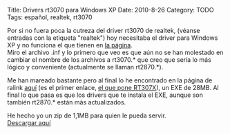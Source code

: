 Title: Drivers rt3070 para Windows XP 
Date: 2010-8-26
Category: TODO
Tags: español, realtek, rt3070

Por si no fuera poca la cutreza del driver rt3070 de realtek, (véanse entradas con la etiqueta "realtek") hoy necesitaba el driver para
Windows XP y no funciona el que tienen en [la
página](http://www.smc.com/index.cfm?event=downloads.doSearchCriteria&localeCode=EN_GBR&productCategory=5&modelNumber=1699&partNumber=4338&downloadType=1&knowsPartNumber=false).  
 Miro el archivo .inf y lo primero que veo es que aún no se han molestado en cambiar el nombre de los archivos a rt3070.\* que creo que
sería lo más lógico y conveniente (actualmente se llaman rt2870.\*).

Me han mareado bastante pero al final lo he encontrado en la página de ralink [aquí](http://www.ralinktech.com/support.php?s=1) (es el
primer enlace, [el que pone
RT307X](http://www.ralinktech.com/license_us.php?n=1&p=1&t=U0wyRnpjMlYwY3k4eU1ERXdMekEyTHpJeEwyUnZkMjVzYjJGa01URTJNelk1TnpBMk15NWxlR1U5UFQxSlUxOUJVRjlUVkVGZlVsUXlPRGN3WDBRdE15NHhMak11TUY5V1FTMHpMakV1TXk0d1gxYzNMVE11TVM0ekxqQmZVbFV0TkM0d0xqQXVNRjlCVlMwMExqQXVNQzR3WHpBMk1UY3hNRjh4TGpVdU9DNHdWMUJmUm5KbFpRPT1D)),
un EXE de 28MB. Al final lo que pasa es que los drivers que te instala el EXE, aunque son también rt2870.\* están más actualizados.

He hecho yo un zip de 1,1MB para quien le pueda servir.  
 [Descargar aquí](/files/RT2870%20Wireless%20LAN%20Card.zip)

[](/content/drivers-rt3070-para-windows-xp)
